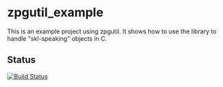 # zpgutil_example
This is an example project using zpgutil. It shows how to use the library to handle "skl-speaking" objects in C.

Status
------

[![Build Status](https://travis-ci.org/oikosdev/zpgutili_example.svg?branch=master)](https://travis-ci.org/oikosdev/zpgutil_example)
